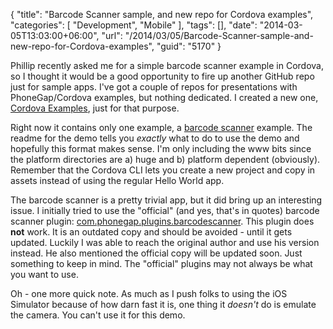 {
	"title": "Barcode Scanner sample, and new repo for Cordova examples",
	"categories": [
		"Development",
		"Mobile"
	],
	"tags": [],
	"date": "2014-03-05T13:03:00+06:00",
	"url": "/2014/03/05/Barcode-Scanner-sample-and-new-repo-for-Cordova-examples",
	"guid": "5170"
}

<p>
Phillip recently asked me for a simple barcode scanner example in Cordova, so I thought it would be a good opportunity to fire up another GitHub repo just for sample apps. I've got a couple of repos for presentations with PhoneGap/Cordova examples, but nothing dedicated. I created a new one, <a href="https://github.com/cfjedimaster/Cordova-Examples">Cordova Examples</a>, just for that purpose.
</p>
<!--more-->
<p>
Right now it contains only one example, a <a href="https://github.com/cfjedimaster/Cordova-Examples/tree/master/barcode">barcode scanner</a> example. The readme for the demo tells you <i>exactly</i> what to do to use the demo and hopefully this format makes sense. I'm only including the www bits since the platform directories are a) huge and b) platform dependent (obviously). Remember that the Cordova CLI lets you create a new project and copy in assets instead of using the regular Hello World app. 
</p>

<p>
The barcode scanner is a pretty trivial app, but it did bring up an interesting issue. I initially tried to use the "official" (and yes, that's in quotes) barcode scanner plugin: <a href="http://plugins.cordova.io/#/com.phonegap.plugins.barcodescanner">com.phonegap.plugins.barcodescanner</a>. This plugin does <strong>not</strong> work. It is an outdated copy and should be avoided - until it gets updated. Luckily I was able to reach the original author and use his version instead. He also mentioned the official copy will be updated soon. Just something to keep in mind. The "official" plugins may not always be what you want to use.
</p>

<p>
Oh - one more quick note. As much as I push folks to using the iOS Simulator because of how darn fast it is, one thing it <i>doesn't</i> do is emulate the camera. You can't use it for this demo.
</p>